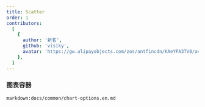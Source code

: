 ```yaml
---
title: Scatter
order: 1
contributors:
  [
    {
      author: '新茗',
      github: 'visiky',
      avatar: 'https://gw.alipayobjects.com/zos/antfincdn/KAeYPA3TV0/avatar.jpeg',
    },
  ]
---
```


### 图表容器

`markdown:docs/common/chart-options.en.md`

<playground path='basic/demo/ts-demo.ts' rid='rect'></playground>
